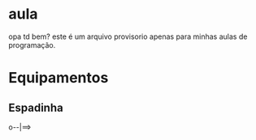 # aula

opa td bem?
este é um arquivo provisorio apenas para minhas aulas de programação.

# Equipamentos

## Espadinha
o--|==>